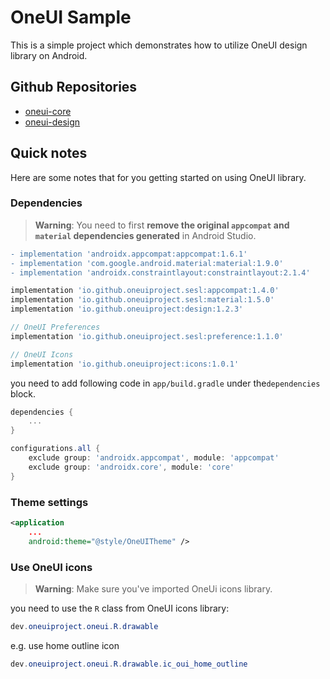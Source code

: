 # OneUI Sample

This is a simple project which demonstrates how to utilize OneUI design library on Android.

## Github Repositories

- [oneui-core](https://github.com/OneUIProject/oneui-core)
- [oneui-design](https://github.com/OneUIProject/oneui-design)

## Quick notes

Here are some notes that for you getting started on using OneUI library.

### Dependencies

> **Warning**: You need to first **remove the original `appcompat` and `material` dependencies generated** in Android Studio.

```diff
- implementation 'androidx.appcompat:appcompat:1.6.1'
- implementation 'com.google.android.material:material:1.9.0'
- implementation 'androidx.constraintlayout:constraintlayout:2.1.4'
```

```gradle
implementation 'io.github.oneuiproject.sesl:appcompat:1.4.0'
implementation 'io.github.oneuiproject.sesl:material:1.5.0'
implementation 'io.github.oneuiproject:design:1.2.3'

// OneUI Preferences
implementation 'io.github.oneuiproject.sesl:preference:1.1.0'

// OneUI Icons
implementation 'io.github.oneuiproject:icons:1.0.1'
```

you need to add following code in `app/build.gradle` under the`dependencies` block.

```gradle
dependencies {
    ...
}

configurations.all {
    exclude group: 'androidx.appcompat', module: 'appcompat'
    exclude group: 'androidx.core', module: 'core'
}
```

### Theme settings

```xml
<application
    ...
    android:theme="@style/OneUITheme" />
```

### Use OneUI icons

> **Warning**: Make sure you've imported OneUi icons library.

you need to use the `R` class from OneUI icons library:

```java
dev.oneuiproject.oneui.R.drawable
```

e.g. use home outline icon

```java
dev.oneuiproject.oneui.R.drawable.ic_oui_home_outline
```
